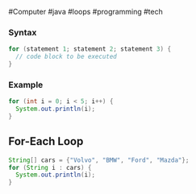 #Computer #java #loops  #programming #tech 
### Syntax

```java
for (statement 1; statement 2; statement 3) {
  // code block to be executed
}
```


### Example

```java
for (int i = 0; i < 5; i++) {
  System.out.println(i);
}
```
## For-Each Loop
```java
String[] cars = {"Volvo", "BMW", "Ford", "Mazda"};
for (String i : cars) {
  System.out.println(i);
}
```
